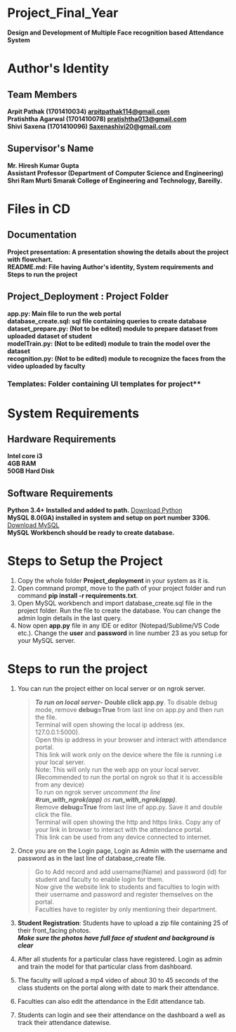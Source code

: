 # Project_Final_Year
**Design and Development of Multiple Face recognition based Attendance System**  
  
# Author's Identity
  
## Team Members  
**Arpit Pathak (1701410034) arpitpathak114@gmail.com**  
**Pratishtha Agarwal (1701410078) pratishtha013@gmail.com**  
**Shivi Saxena (1701410096) Saxenashivi20@gmail.com**  
## Supervisor's Name  
**Mr. Hiresh Kumar Gupta**  
**Assistant Professor (Department of Computer Science and Engineering)**  
**Shri Ram Murti Smarak College of Engineering and Technology, Bareilly.**  
  
  
  
# Files in CD 
 
## Documentation  
**Project presentation: A presentation showing the details about the project with flowchart.**  
**README.md: File having Author's identity, System requirements and Steps to run the project**  
## Project_Deployment : Project Folder  
**app.py: Main file to run the web portal**  
**database_create.sql: sql file containing queries to create database**  
**dataset_prepare.py: (Not to be edited) module to prepare dataset from uploaded dataset of student**  
**modelTrain.py: (Not to be edited) module to train the model over the dataset**  
**recognition.py: (Not to be edited) module to recognize the faces from the video uploaded by faculty**  
### Templates: Folder containing UI templates for project**  
  
  
  
# System Requirements  

## Hardware Requirements  
**Intel core i3**  
**4GB RAM**  
**50GB Hard Disk**  
## Software Requirements  
**Python 3.4+ Installed and added to path.** [Download Python](https://www.python.org/downloads/)  
**MySQL 8.0(GA) installed in system and setup on port number 3306.** [Download MySQL](https://www.mysql.com/downloads/)  
**MySQL Workbench should be ready to create database.**  
  
  
  
# Steps to Setup the Project  
1.	Copy the whole folder **Project_deployment** in your system as it is.  
2.	Open command prompt, move to the path of your project folder and run command **pip install -r requirements.txt**.  
3.	Open MySQL workbench and import database_create.sql file in the project folder. Run the file to create the database. You can change the admin login details in the last query.  
4.	Now open **app.py** file in any IDE or editor (Notepad/Sublime/VS Code etc.). Change the **user** and **password** in line number 23 as you setup for your MySQL server.  
  
  
  
# Steps to run the project  
1.	You can run the project either on local server or on ngrok server.  
	>	***To run on local server-*** **Double click app.py**. To disable debug mode, remove **debug=True** from last line on app.py and then run the file.  
	>	Terminal will open showing the local ip address (ex. 127.0.0.1:5000).  
	>	Open this ip address in your browser and interact with attendance portal.  
	>	This link will work only on the device where the file is running i.e your local server.  
	>	Note: This will only run the web app on your local server.  
	(Recommended to run the portal on ngrok so that it is accessible from any device)  
	>	To run on ngrok server *uncomment the line __#run_with_ngrok(app)__ as __run_with_ngrok(app)__*.  
	>	Remove **debug=True** from last line of app.py. Save it and double click the file.  
	>	Terminal will open showing the http and https links. Copy any of your link in browser to interact with the attendance portal.  
	>	This link can be used from any device connected to internet.  
  
2.	Once you are on the Login page, Login as Admin with the username and password as in the last line of database_create file.  
	>	Go to Add record and add username(Name) and password (id) for student and faculty to enable login for them.  
	>	Now give the website link to students and faculties to login with their username and password and register themselves on the portal.  
	>	Faculties have to register by only mentioning their department.  
  
3.	**Student Registration**: Students have to upload a zip file containing 25 of their front_facing photos.   
	***Make sure the photos have full face of student and background is clear***  
  
4. After all students for a particular class have registered. Login as admin and train the model for that particular class from dashboard.  
  
5. The faculty will upload a mp4 video of about 30 to 45 seconds of the class students on the portal along with date to mark their attendance.  
  
6. Faculties can also edit the attendance in the Edit attendance tab.  
  
7. Students can login and see their attendance on the dashboard a well as track their attendance datewise.  
	
